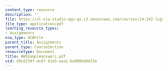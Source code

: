 ```yaml
---
content_type: resource
description: ''
file: https://ol-ocw-studio-app-qa.s3.amazonaws.com/courses/24-242-logic-ii-spring-2004/d9cd239fdc0781a6eaa16e808bbbd33e_HW5Sampleanswers.pdf
file_type: application/pdf
learning_resource_types:
- Assignments
ocw_type: OCWFile
parent_title: Assignments
parent_type: CourseSection
resourcetype: Document
title: HW5Sampleanswers.pdf
uid: d9cd239f-dc07-81a6-eaa1-6e808bbbd33e
---
```

